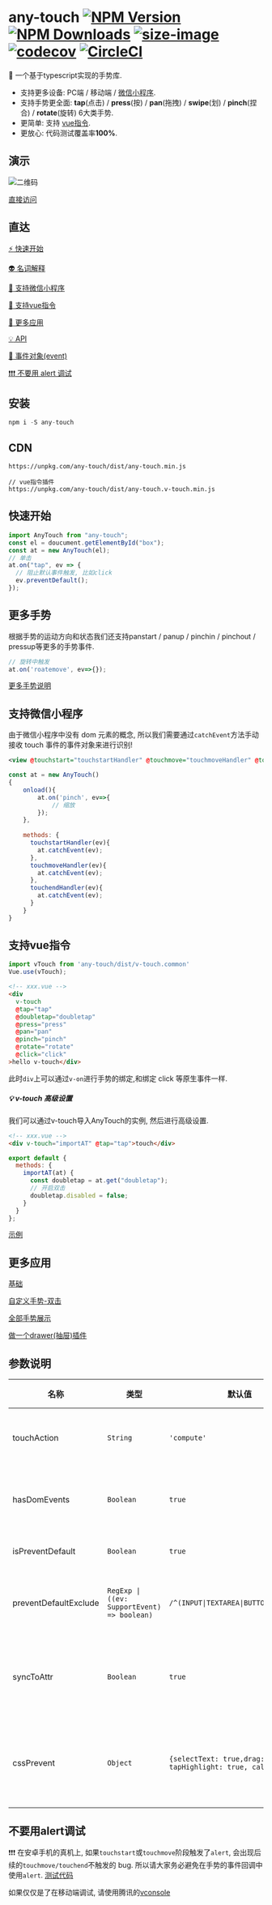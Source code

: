 # any-touch [![NPM Version][npm-image]][npm-url] [![NPM Downloads][downloads-image]][downloads-url] [![size-image]][size-url] [![codecov](https://badgen.net/codecov/c/github/any86/any-touch/master)](https://codecov.io/gh/any86/any-touch) [![CircleCI](https://circleci.com/gh/any86/any-touch.svg?style=svg)](https://circleci.com/gh/any86/any-touch)

[size-image]: https://badgen.net/bundlephobia/minzip/any-touch
[size-url]: https://bundlephobia.com/result?p=any-touch
[npm-image]: https://badgen.net/npm/v/any-touch
[npm-url]: https://npmjs.org/package/any-touch
[downloads-image]: https://badgen.net/npm/dt/any-touch
[downloads-url]: https://npmjs.org/package/any-touch

:wave: 一个基于typescript实现的手势库.
- 支持更多设备: PC端 / 移动端 / [微信小程序](#支持微信小程序).
- 支持手势更全面: **tap**(点击) / **press**(按) / **pan**(拖拽) / **swipe**(划) / **pinch**(捏合) / **rotate**(旋转) 6大类手势.
- 更简单: 支持 [vue指令](#支持vue指令).
- 更放心: 代码测试覆盖率**100%**.

## 演示

![二维码](https://user-images.githubusercontent.com/8264787/64757535-fc6da200-d564-11e9-9bf6-1ac40e08b8b7.png)

[直接访问](https://any86.github.io/any-touch/example/)

## 直达

[:zap: 快速开始](#快速开始)

[:alien: 名词解释](docs/CONCEPT.md) 

[:iphone: 支持微信小程序](#支持微信小程序)

[:seedling: 支持vue指令](#支持vue指令)

[:rocket: 更多应用](#更多应用)

[:bulb: API](docs/API.md)

[:lollipop: 事件对象(event)](docs/EVENT.md)

[:heavy_exclamation_mark::heavy_exclamation_mark::heavy_exclamation_mark: 不要用 alert 调试](#不要用alert调试)
## 安装

```javascript
npm i -S any-touch
```

## CDN

```
https://unpkg.com/any-touch/dist/any-touch.min.js

// vue指令插件
https://unpkg.com/any-touch/dist/any-touch.v-touch.min.js
```

## 快速开始

```javascript
import AnyTouch from "any-touch";
const el = doucument.getElementById("box");
const at = new AnyTouch(el);
// 单击
at.on("tap", ev => {
  // 阻止默认事件触发, 比如click
  ev.preventDefault();
});
```

## 更多手势
根据手势的运动方向和状态我们还支持panstart / panup / pinchin / pinchout / pressup等更多的手势事件.
```javascript
// 旋转中触发
at.on('roatemove', ev=>{});
```
[更多手势说明](/docs/GESTURE.md)

## 支持微信小程序

由于微信小程序中没有 dom 元素的概念, 所以我们需要通过`catchEvent`方法手动接收 touch 事件的事件对象来进行识别!

```xml
<view @touchstart="touchstartHandler" @touchmove="touchmoveHandler" @touchend="touchendHandler"></view>
```

```javascript
const at = new AnyTouch()
{ 
    onload(){
        at.on('pinch', ev=>{
            // 缩放
        });
    },
    
    methods: {
      touchstartHandler(ev){
        at.catchEvent(ev);
      },
      touchmoveHandler(ev){
        at.catchEvent(ev);
      },
      touchendHandler(ev){
        at.catchEvent(ev);
      }
    }
}
```

## 支持vue指令
```javascript
import vTouch from 'any-touch/dist/v-touch.common'
Vue.use(vTouch);
```

```html
<!-- xxx.vue -->
<div
  v-touch
  @tap="tap"
  @doubletap="doubletap"
  @press="press"
  @pan="pan"
  @pinch="pinch"
  @rotate="rotate"
  @click="click"
>hello v-touch</div>
```
此时`div`上可以通过`v-on`进行手势的绑定,和绑定 click 等原生事件一样.

##### :bulb: v-touch 高级设置
我们可以通过v-touch导入AnyTouch的实例, 然后进行高级设置.
```html
<!-- xxx.vue -->
<div v-touch="importAT" @tap="tap">touch</div>
```

```javascript
export default {
  methods: {
    importAT(at) {
      const doubletap = at.get("doubletap");
      // 开启双击
      doubletap.disabled = false;
    }
  }
};
```

[示例](https://any86.github.io/any-touch/example/vue/)

## 更多应用

[基础](https://codepen.io/russell2015/pen/rRmQaw#)

[自定义手势-双击](https://codepen.io/russell2015/pen/xBrgjJ)

[全部手势展示](https://any86.github.io/any-touch/example/)

[做一个drawer(抽屉)插件](https://codepen.io/russell2015/pen/jJRbgp?editors=0010)


## 参数说明
|名称|类型|默认值|简要说明|
|---|---|---|---|
|touchAction|`String`|`'compute'`|对应css的touch-action属性|
|hasDomEvents|`Boolean`|`true`|是否派发手势名对应的原生事件|
|isPreventDefault|`Boolean`|`true`|是否阻止默认事件|
|preventDefaultExclude|`RegExp \| ((ev: SupportEvent) => boolean)`|`/^(INPUT\|TEXTAREA\|BUTTON\|SELECT)$/`|符合条件可不阻止默认事件的触发|
|syncToAttr|`Boolean`|`true`|是否在元素上的`at-gesture`属性赋值当前手势名|
|cssPrevent|`Object`|`{selectText: true,drag: true, tapHighlight: true, callout: true}`|是否开启上述禁止浏览器默认事件的css属性|

## 不要用alert调试

:heavy_exclamation_mark::heavy_exclamation_mark::heavy_exclamation_mark: 在安卓手机的真机上, 如果`touchstart`或`touchmove`阶段触发了`alert`, 会出现后续的`touchmove/touchend`不触发的 bug. 所以请大家务必避免在手势的事件回调中使用`alert`.
[测试代码](https://codepen.io/russell2015/pen/vYBjVNe)

如果仅仅是了在移动端调试, 请使用腾讯的[vconsole](https://github.com/Tencent/vConsole)
